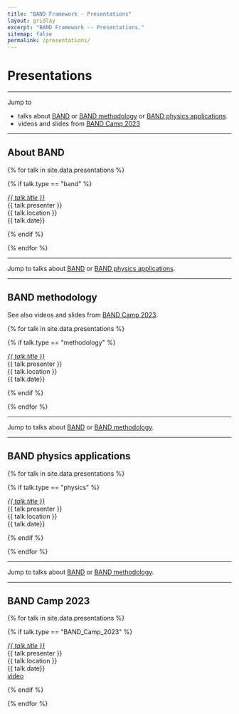 ```yaml
---
title: "BAND Framework - Presentations"
layout: gridlay
excerpt: "BAND Framework -- Presentations."
sitemap: false
permalink: /presentations/
---
```



# Presentations

----

Jump to 
* talks about [BAND](#about-band) or [BAND methodology](#band-methodology) or [BAND physics applications](#band-physics-applications).
* videos and slides from [BAND Camp 2023](#band-camp-2023)

----

## About BAND

{% for talk in site.data.presentations %}

{% if talk.type == "band" %}

  <a href="{{talk.link.url }}" target="_blank"><em>{{ talk.title }}</em></a> <br />
  {{ talk.presenter }} <br />{{ talk.location }}<br />{{ talk.date}}

{% endif %}

{% endfor %}

----

Jump to talks about [BAND](#about-band) or [BAND physics applications](#band-physics-applications).

----

## BAND methodology

See also videos and slides from [BAND Camp 2023](#BAND-Camp-2023).

{% for talk in site.data.presentations %}

{% if talk.type == "methodology" %}

  <a href="{{talk.link.url }}" target="_blank"><em>{{ talk.title }}</em></a> <br />
  {{ talk.presenter }} <br />{{ talk.location }}<br />{{ talk.date}}

{% endif %}

{% endfor %}


----

Jump to talks about [BAND](#about-band) or [BAND methodology](#band-methodology).

----

## BAND physics applications

{% for talk in site.data.presentations %}

{% if talk.type == "physics" %}

  <a href="{{talk.link.url }}" target="_blank"><em>{{ talk.title }}</em></a> <br />
  {{ talk.presenter }} <br />{{ talk.location }}<br />{{ talk.date}}

{% endif %}

{% endfor %}


----

Jump to talks about [BAND](#about-band) or [BAND methodology](#band-methodology).

----

## BAND Camp 2023


{% for talk in site.data.presentations %}

{% if talk.type == "BAND_Camp_2023" %}

  <a href="{{talk.link.url }}" target="_blank"><em>{{ talk.title }}</em></a> <br />
  {{ talk.presenter }} <br />{{ talk.location }}<br />{{ talk.date}}<br />
  <a href="{{talk.video_link.url }}" target="_blank">video</a>

{% endif %}

{% endfor %}

